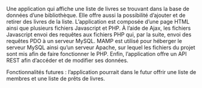  Une application qui affiche une liste de livres se trouvant dans la base de 
données d’une bibliothèque. Elle offre aussi la possibilité d’ajouter et de retirer des livres de la 
liste. L’application est composée d’une page HTML ainsi que plusieurs fichiers Javascript et 
PHP. À l’aide de Ajax, les fichiers Javascript envoi des requêtes aux fichiers PHP qui, par la 
suite, envoi des requêtes PDO à un serveur MySQL. MAMP est utilisé pour héberger le 
serveur MySQL ainsi qu’un serveur Apache, sur lequel les fichiers du projet sont mis afin de 
faire fonctionner le PHP. Enfin, l’application offre un API REST afin d’accéder et de modifier 
ses données.

Fonctionnalités futures : l’application pourrait dans le futur offrir une liste de membres et une 
liste de prêts de livres.
